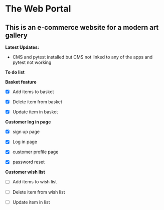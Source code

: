 # The Web Portal
## This is an e-commerce website for a modern art gallery

__Latest Updates:__

* CMS and pytest installed but CMS not linked to any of the apps and pytest not working

__To do list__

**Basket feature**

- [x] Add items to basket

- [x] Delete item from basket

- [x] Update item in basket


**Customer log in page**

- [x] sign up page

- [x] Log in page

- [x] customer profile page

- [x] password reset 

    
**Customer wish list**

- [ ]  Add items to wish list

- [ ]  Delete item from wish list

- [ ]  Update item in list
